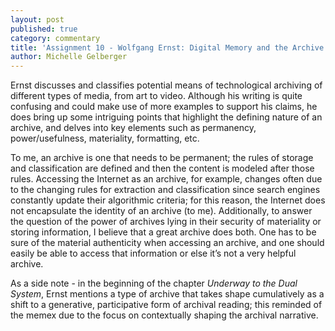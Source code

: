 ```yaml
---
layout: post
published: true
category: commentary
title: 'Assignment 10 - Wolfgang Ernst: Digital Memory and the Archive '
author: Michelle Gelberger
---
```

Ernst discusses and classifies potential means of technological archiving of different types of media, from art to video. Although his writing is quite confusing and could make use of more examples to support his claims, he does bring up some intriguing points that highlight the defining nature of an archive, and delves into key elements such as permanency, power/usefulness, materiality, formatting, etc. 

To me, an archive is one that needs to be permanent; the rules of storage and classification are defined and then the content is modeled after those rules. Accessing the Internet as an archive, for example, changes often due to the changing rules for extraction and classification since search engines constantly update their algorithmic criteria; for this reason, the Internet does not encapsulate the identity of an archive (to me). Additionally, to answer the question of the power of archives lying in their security of materiality or storing information, I believe that a great archive does both. One has to be sure of the material authenticity when accessing an archive, and one should easily be able to access that information or else it’s not a very helpful archive. 

As a side note - in the beginning of the chapter _Underway to the Dual System_, Ernst mentions a type of archive that takes shape cumulatively as a shift to a generative, participative form of archival reading; this reminded of the memex due to the focus on contextually shaping the archival narrative. 
